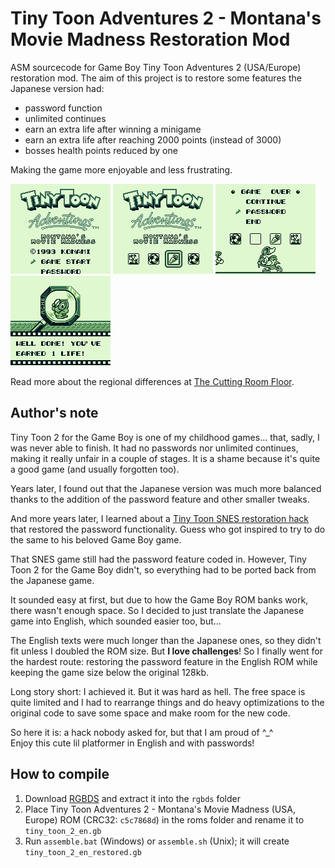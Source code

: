 # Tiny Toon Adventures 2 - Montana's Movie Madness Restoration Mod
ASM sourcecode for Game Boy Tiny Toon Adventures 2 (USA/Europe) restoration mod. The aim of this project is to restore some features the Japanese version had:

- password function
- unlimited continues
- earn an extra life after winning a minigame
- earn an extra life after reaching 2000 points (instead of 3000)
- bosses health points reduced by one

Making the game more enjoyable and less frustrating.

![Title screen with password menu](screenshots/title_screen.png)
![Title screen with password feature](screenshots/screenshot0.png)
![Game over screen with password feature](screenshots/screenshot1.png)
![Extra life earnt in minigame](screenshots/screenshot2.png)

Read more about the regional differences at [The Cutting Room Floor](https://tcrf.net/Tiny_Toon_Adventures_2:_Montana%27s_Movie_Madness#Regional_Differences).



## Author's note
Tiny Toon 2 for the Game Boy is one of my childhood games... that, sadly, I was never able to finish. It had no passwords nor unlimited continues, making it really unfair in a couple of stages. It is a shame because it's quite a good game (and usually forgotten too).

Years later, I found out that the Japanese version was much more balanced thanks to the addition of the password feature and other smaller tweaks.

And more years later, I learned about a [Tiny Toon SNES restoration hack](https://www.timeextension.com/features/best-of-2024-konami-butchered-this-snes-classic-so-we-fixed-it) that restored the password functionality. Guess who got inspired to try to do the same to his beloved Game Boy game.

That SNES game still had the password feature coded in. However, Tiny Toon 2 for the Game Boy didn't, so everything had to be ported back from the Japanese game.

It sounded easy at first, but due to how the Game Boy ROM banks work, there wasn't enough space. So I decided to just translate the Japanese game into English, which sounded easier too, but...

The English texts were much longer than the Japanese ones, so they didn't fit unless I doubled the ROM size. But **I love challenges**! So I finally went for the hardest route: restoring the password feature in the English ROM while keeping the game size below the original 128kb.

Long story short: I achieved it. But it was hard as hell. The free space is quite limited and I had to rearrange things and do heavy optimizations to the original code to save some space and make room for the new code.

So here it is: a hack nobody asked for, but that I am proud of ^_^<br/>
Enjoy this cute lil platformer in English and with passwords!



## How to compile
1. Download [RGBDS](https://github.com/rednex/rgbds/) and extract it into the `rgbds` folder
2. Place Tiny Toon Adventures 2 - Montana's Movie Madness (USA, Europe) ROM (CRC32: `c5c7868d`) in the roms folder and rename it to `tiny_toon_2_en.gb`
3. Run `assemble.bat` (Windows) or `assemble.sh` (Unix); it will create `tiny_toon_2_en_restored.gb`
